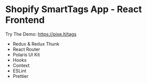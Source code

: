# Shopify SmartTags App - React Frontend

Try The Demo: https://pixe.lt/tags

- Redux & Redux Thunk
- React Router
- Polaris UI Kit
- Hooks
- Context
- ESLint
- Prettier
